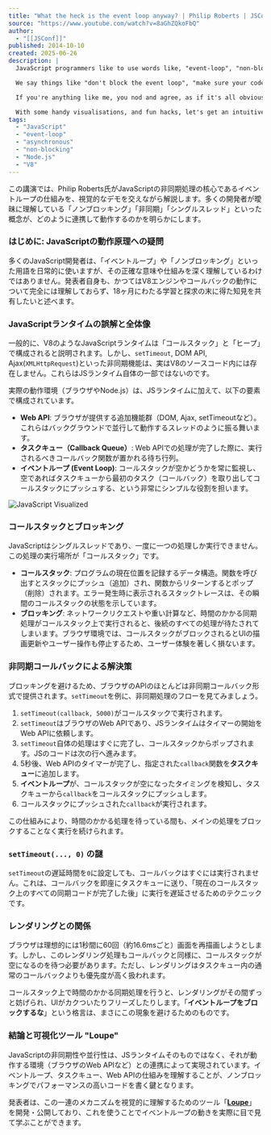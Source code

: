 ```yaml
---
title: "What the heck is the event loop anyway? | Philip Roberts | JSConf EU"
source: "https://www.youtube.com/watch?v=8aGhZQkoFbQ"
author:
  - "[[JSConf]]"
published: 2014-10-10
created: 2025-06-26
description: |
  JavaScript programmers like to use words like, "event-loop", "non-blocking", "callback", "asynchronous", "single-threaded" and "concurrency".

  We say things like "don't block the event loop", "make sure your code runs at 60 frames-per-second", "well of course, it won't work, that function is an asynchronous callback!"

  If you're anything like me, you nod and agree, as if it's all obvious, even though you don't actually know what the words mean; and yet, finding good explanations of how JavaScript actually works isn't all that easy, so let's learn!

  With some handy visualisations, and fun hacks, let's get an intuitive understanding of what happens when JavaScript runs.
tags:
  - "JavaScript"
  - "event-loop"
  - "asynchronous"
  - "non-blocking"
  - "Node.js"
  - "V8"
---
```


この講演では、Philip Roberts氏がJavaScriptの非同期処理の核心であるイベントループの仕組みを、視覚的なデモを交えながら解説します。多くの開発者が曖昧に理解している「ノンブロッキング」「非同期」「シングルスレッド」といった概念が、どのように連携して動作するのかを明らかにします。

### はじめに: JavaScriptの動作原理への疑問

多くのJavaScript開発者は、「イベントループ」や「ノンブロッキング」といった用語を日常的に使いますが、その正確な意味や仕組みを深く理解しているわけではありません。発表者自身も、かつてはV8エンジンやコールバックの動作について完全には理解しておらず、18ヶ月にわたる学習と探求の末に得た知見を共有したいと述べます。

### JavaScriptランタイムの誤解と全体像

一般的に、V8のようなJavaScriptランタイムは「コールスタック」と「ヒープ」で構成されると説明されます。しかし、`setTimeout`, DOM API, Ajax(`XMLHttpRequest`)といった非同期機能は、実はV8のソースコード内には存在しません。これらはJSランタイム自体の一部ではないのです。

実際の動作環境（ブラウザやNode.js）は、JSランタイムに加えて、以下の要素で構成されています。

* **Web API**: ブラウザが提供する追加機能群（DOM, Ajax, setTimeoutなど）。これらはバックグラウンドで並行して動作するスレッドのように振る舞います。
* **タスクキュー（Callback Queue）**: Web APIでの処理が完了した際に、実行されるべきコールバック関数が置かれる待ち行列。
* **イベントループ (Event Loop)**: コールスタックが空かどうかを常に監視し、空であればタスクキューから最初のタスク（コールバック）を取り出してコールスタックにプッシュする、という非常にシンプルな役割を担います。

![JavaScript Visualized](https://i.imgur.com/8O3kG1E.png)

### コールスタックとブロッキング

JavaScriptはシングルスレッドであり、一度に一つの処理しか実行できません。この処理の実行場所が「コールスタック」です。

* **コールスタック**: プログラムの現在位置を記録するデータ構造。関数を呼び出すとスタックにプッシュ（追加）され、関数からリターンするとポップ（削除）されます。エラー発生時に表示されるスタックトレースは、その瞬間のコールスタックの状態を示しています。
* **ブロッキング**: ネットワークリクエストや重い計算など、時間のかかる同期処理がコールスタック上で実行されると、後続のすべての処理が待たされてしまいます。ブラウザ環境では、コールスタックがブロックされるとUIの描画更新やユーザー操作も停止するため、ユーザー体験を著しく損ないます。

### 非同期コールバックによる解決策

ブロッキングを避けるため、ブラウザのAPIのほとんどは非同期コールバック形式で提供されます。`setTimeout`を例に、非同期処理のフローを見てみましょう。

1. `setTimeout(callback, 5000)`がコールスタックで実行されます。
2. `setTimeout`はブラウザのWeb APIであり、JSランタイムはタイマーの開始をWeb APIに依頼します。
3. `setTimeout`自体の処理はすぐに完了し、コールスタックからポップされます。JSのコードは次の行へ進みます。
4. 5秒後、Web APIのタイマーが完了し、指定された`callback`関数を**タスクキュー**に追加します。
5. **イベントループ**が、コールスタックが空になったタイミングを検知し、タスクキューから`callback`をコールスタックにプッシュします。
6. コールスタックにプッシュされた`callback`が実行されます。

この仕組みにより、時間のかかる処理を待っている間も、メインの処理をブロックすることなく実行を続けられます。

### `setTimeout(..., 0)` の謎

`setTimeout`の遅延時間を`0`に設定しても、コールバックはすぐには実行されません。これは、コールバックを即座にタスクキューに送り、「現在のコールスタック上のすべての同期コードが完了した後」に実行を遅延させるためのテクニックです。

### レンダリングとの関係

ブラウザは理想的には1秒間に60回（約16.6msごと）画面を再描画しようとします。しかし、このレンダリング処理もコールバックと同様に、コールスタックが空になるのを待つ必要があります。ただし、レンダリングはタスクキュー内の通常のコールバックよりも優先度が高く扱われます。

コールスタック上で時間のかかる同期処理を行うと、レンダリングがその間ずっと妨げられ、UIがカクついたりフリーズしたりします。「**イベントループをブロックするな**」という格言は、まさにこの現象を避けるためのものです。

### 結論と可視化ツール "Loupe"

JavaScriptの非同期性や並行性は、JSランタイムそのものではなく、それが動作する環境（ブラウザのWeb APIなど）との連携によって実現されています。イベントループ、タスクキュー、Web APIの仕組みを理解することが、ノンブロッキングでパフォーマンスの高いコードを書く鍵となります。

発表者は、この一連のメカニズムを視覚的に理解するためのツール「**[Loupe](http://latentflip.com/loupe/)**」を開発・公開しており、これを使うことでイベントループの動きを実際に目で見て学ぶことができます。
